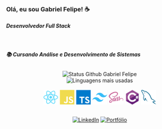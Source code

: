 ### Olá, eu sou Gabriel Felipe! :coffee:
##### Desenvolvedor Full Stack

<br>

##### 📚 Cursando Análise e Desenvolvimento de Sistemas

##

<div align="center">
<div>
<img width="450em"alt="Status Github Gabriel Felipe" src="https://github-readme-stats.vercel.app/api?username=gabrielfelipeee&show_icons=true&theme=radical"/>
</div>
<div>
<img width="380em" display="block" alt="Linguagens mais usadas" src="https://github-readme-stats.vercel.app/api/top-langs/?username=gabrielfelipeee&layout=compact&theme=radical"/>
</div>
</div>

<br>

 <div align="center">
 <img width="40" alt="React" src="https://raw.githubusercontent.com/devicons/devicon/55609aa5bd817ff167afce0d965585c92040787a/icons/react/react-original.svg">
  <img width="40" alt="JavaScript" src="https://raw.githubusercontent.com/devicons/devicon/master/icons/javascript/javascript-plain.svg">
  <img width="40" alt="TypeScript" src="https://raw.githubusercontent.com/devicons/devicon/master/icons/typescript/typescript-plain.svg">
  <img width="40" alt="TailwindCSS" src="https://raw.githubusercontent.com/devicons/devicon/6910f0503efdd315c8f9b858234310c06e04d9c0/icons/tailwindcss/tailwindcss-original.svg">
  <img width="40" alt="Sass" src="https://raw.githubusercontent.com/devicons/devicon/55609aa5bd817ff167afce0d965585c92040787a/icons/sass/sass-original.svg">
  <img width="40" alt="C#" src="https://github.com/devicons/devicon/blob/master/icons/csharp/csharp-original.svg">
  <img width="40" alt="MySQL" src="https://github.com/devicons/devicon/blob/master/icons/mysql/mysql-original.svg">
</div>

##

<div align="center">
 <a href="https://www.linkedin.com/in/gabrielfelipeee/" target="_blank">
  <img src="https://img.shields.io/badge/-LinkedIn-%230077B5?style=for-the-badge&logo=linkedin&logoColor=white&color=%231d2433" alt="LinkedIn"></a>
 
<a href="https://gabrielfelipe.vercel.app/" target="_blank">
 <img src="https://img.shields.io/badge/Portfolio-%23FF69B4?style=for-the-badge&logo=portfolio&logoColor=white&color=%231d2433" alt="Portfólio">
</a>
</div>
